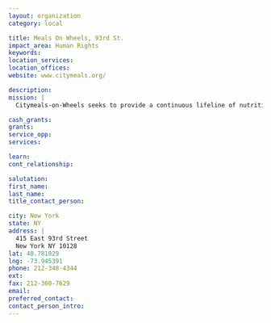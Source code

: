 ```yaml
---
layout: organization
category: local

title: Meals On Wheels, 93rd St.
impact_area: Human Rights
keywords: 
location_services: 
location_offices: 
website: www.citymeals.org/

description: 
mission: |
  Citymeals-on-Wheels seeks to provide a continuous lifeline of nutritious food and human company to home-bound elderly New Yorkers in need, thereby helping them to live with dignity in their own familiar homes and communities.

cash_grants: 
grants: 
service_opp: 
services: 

learn: 
cont_relationship: 

salutation: 
first_name: 
last_name: 
title_contact_person: 

city: New York
state: NY
address: |
  415 East 93rd Street    
  New York NY 10128
lat: 40.781029
lng: -73.945391
phone: 212-348-4344
ext: 
fax: 212-360-7629
email: 
preferred_contact: 
contact_person_intro: 
---
```

